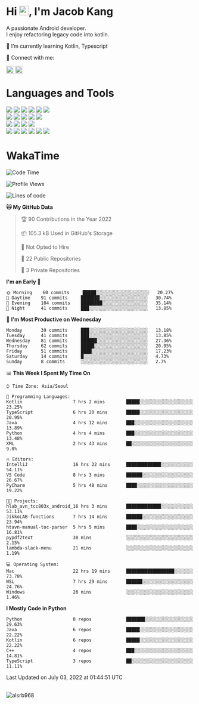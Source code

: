 # Hi <img src="https://media.giphy.com/media/hvRJCLFzcasrR4ia7z/giphy.gif" width="25px">, I'm Jacob Kang
A passionate Android developer.
</br>
I enjoy refactoring legacy code into kotlin.

🌱 I’m currently learning Kotlin, Typescript

🤝 Connect with me:

<a href="https://www.linkedin.com/in/minkyu-kang-b7477b1b2/"><img align="left" src="https://raw.githubusercontent.com/yushi1007/yushi1007/main/images/linkedin.svg" alt="Minkyu Kang | LinkedIn" width="21px"/></a>
<a href="https://www.instagram.com/_jacob_kang/"><img align="left" src="https://raw.githubusercontent.com/yushi1007/yushi1007/main/images/instagram.svg" alt="Jacob Kang | Instagram" width="21px"/></a>

</br>

# Languages and Tools

<div align="left">
<img src="https://img.shields.io/badge/java-007396?logo=java&logoColor=white"/>
<img src="https://img.shields.io/badge/kotlin-7F52FF?logo=kotlin&logoColor=white"/>
<img src="https://img.shields.io/badge/python-3776AB?logo=python&logoColor=white"/>
<img src="https://img.shields.io/badge/bash shell-4EAA25?logo=gnubash&logoColor=white"/>
<img src="https://img.shields.io/badge/c-A8B9CC?logo=c&logoColor=white"/>
<img src="https://img.shields.io/badge/c++-00599C?logo=c%2b%2b&logoColor=white"/>
</div>
<div align="left">
<img src="https://img.shields.io/badge/git-F05032?logo=git&logoColor=white"/>
<img src="https://img.shields.io/badge/github-181717?logo=github&logoColor=white"/>
<img src="https://img.shields.io/badge/mysql-4479A1?logo=mysql&logoColor=white"/>
<img src="https://img.shields.io/badge/sqlite-003B57?logo=sqlite&logoColor=white"/>
<img src="https://img.shields.io/badge/amazon AWS-232F3E?logo=amazonaws&logoColor=white"/>
</div>
<div align="left">
<img src="https://img.shields.io/badge/android-3DDC84?logo=android&logoColor=white"/>
<img src="https://img.shields.io/badge/linux-FCC624?logo=linux&logoColor=white"/>
<img src="https://img.shields.io/badge/flask-000000?logo=flask&logoColor=white"/>
<img src="https://img.shields.io/badge/arduino-00979D?logo=arduino&logoColor=white"/>
</div>
<div align="left">
<img src="https://img.shields.io/badge/slack-4A154B?logo=slack&logoColor=white"/>
<img src="https://img.shields.io/badge/notion-000000?logo=notion&logoColor=white"/>
<img src="https://img.shields.io/badge/jira-0052CC?logo=jira&logoColor=white"/>
<img src="https://img.shields.io/badge/postman-FF6C37?logo=postman&logoColor=white"/>
<img src="https://img.shields.io/badge/intellij-000000?logo=intellijidea&logoColor=white"/>
<img src="https://img.shields.io/badge/pycharm-000000?logo=pycharm&logoColor=white"/>
</div>

# WakaTime

<!--START_SECTION:waka-->
![Code Time](http://img.shields.io/badge/Code%20Time-0%20secs-blue)

![Profile Views](http://img.shields.io/badge/Profile%20Views-0-blue)

![Lines of code](https://img.shields.io/badge/From%20Hello%20World%20I%27ve%20Written-110%20Thousand%20lines%20of%20code-blue)

**🐱 My GitHub Data** 

> 🏆 90 Contributions in the Year 2022
 > 
> 📦 105.3 kB Used in GitHub's Storage 
 > 
> 🚫 Not Opted to Hire
 > 
> 📜 22 Public Repositories 
 > 
> 🔑 3 Private Repositories  
 > 
**I'm an Early 🐤** 

```text
🌞 Morning    60 commits     █████░░░░░░░░░░░░░░░░░░░░   20.27% 
🌆 Daytime    91 commits     ███████░░░░░░░░░░░░░░░░░░   30.74% 
🌃 Evening    104 commits    ████████░░░░░░░░░░░░░░░░░   35.14% 
🌙 Night      41 commits     ███░░░░░░░░░░░░░░░░░░░░░░   13.85%

```
📅 **I'm Most Productive on Wednesday** 

```text
Monday       39 commits     ███░░░░░░░░░░░░░░░░░░░░░░   13.18% 
Tuesday      41 commits     ███░░░░░░░░░░░░░░░░░░░░░░   13.85% 
Wednesday    81 commits     ██████░░░░░░░░░░░░░░░░░░░   27.36% 
Thursday     62 commits     █████░░░░░░░░░░░░░░░░░░░░   20.95% 
Friday       51 commits     ████░░░░░░░░░░░░░░░░░░░░░   17.23% 
Saturday     14 commits     █░░░░░░░░░░░░░░░░░░░░░░░░   4.73% 
Sunday       8 commits      ░░░░░░░░░░░░░░░░░░░░░░░░░   2.7%

```


📊 **This Week I Spent My Time On** 

```text
⌚︎ Time Zone: Asia/Seoul

💬 Programming Languages: 
Kotlin                   7 hrs 2 mins        █████░░░░░░░░░░░░░░░░░░░░   23.25% 
TypeScript               6 hrs 20 mins       █████░░░░░░░░░░░░░░░░░░░░   20.95% 
Java                     4 hrs 12 mins       ███░░░░░░░░░░░░░░░░░░░░░░   13.89% 
Python                   4 hrs 4 mins        ███░░░░░░░░░░░░░░░░░░░░░░   13.48% 
XML                      2 hrs 43 mins       ██░░░░░░░░░░░░░░░░░░░░░░░   9.0%

🔥 Editors: 
IntelliJ                 16 hrs 22 mins      █████████████░░░░░░░░░░░░   54.11% 
VS Code                  8 hrs 3 mins        ██████░░░░░░░░░░░░░░░░░░░   26.67% 
PyCharm                  5 hrs 48 mins       ████░░░░░░░░░░░░░░░░░░░░░   19.22%

🐱‍💻 Projects: 
hlab_avn_tcc803x_android_16 hrs 3 mins       █████████████░░░░░░░░░░░░   53.11% 
JikkoLAB-functions       7 hrs 14 mins       ██████░░░░░░░░░░░░░░░░░░░   23.94% 
htavn-manual-toc-parser  5 hrs 5 mins        ████░░░░░░░░░░░░░░░░░░░░░   16.81% 
pypdf2text               38 mins             ░░░░░░░░░░░░░░░░░░░░░░░░░   2.15% 
lambda-slack-menu        21 mins             ░░░░░░░░░░░░░░░░░░░░░░░░░   1.19%

💻 Operating System: 
Mac                      22 hrs 19 mins      ██████████████████░░░░░░░   73.78% 
WSL                      7 hrs 29 mins       ██████░░░░░░░░░░░░░░░░░░░   24.76% 
Windows                  26 mins             ░░░░░░░░░░░░░░░░░░░░░░░░░   1.46%

```

**I Mostly Code in Python** 

```text
Python                   8 repos             ███████░░░░░░░░░░░░░░░░░░   29.63% 
Java                     6 repos             █████░░░░░░░░░░░░░░░░░░░░   22.22% 
Kotlin                   6 repos             █████░░░░░░░░░░░░░░░░░░░░   22.22% 
C++                      4 repos             ███░░░░░░░░░░░░░░░░░░░░░░   14.81% 
TypeScript               3 repos             ██░░░░░░░░░░░░░░░░░░░░░░░   11.11%

```



 Last Updated on July 03, 2022 at 01:44:51 UTC
<!--END_SECTION:waka-->

</br>

<div align="left">
<img align="left" src="https://github-readme-stats.vercel.app/api/top-langs?username=alsrb968&show_icons=true&locale=en&layout=compact&theme=dark" alt="alsrb968" />
</div>
